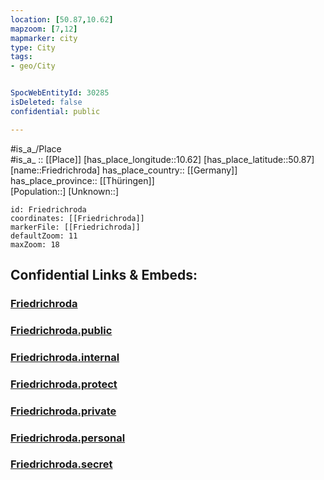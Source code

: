 ```yaml
---
location: [50.87,10.62] 
mapzoom: [7,12] 
mapmarker: city 
type: City
tags:
- geo/City


SpocWebEntityId: 30285
isDeleted: false
confidential: public

---
```

#is_a_/Place  
#is_a_ :: [[Place]] 
[has_place_longitude::10.62] 
[has_place_latitude::50.87] 
[name::Friedrichroda] 
has_place_country:: [[Germany]]  
has_place_province:: [[Thüringen]]  
[Population::] 
[Unknown::] 


```leaflet
id: Friedrichroda
coordinates: [[Friedrichroda]] 
markerFile: [[Friedrichroda]] 
defaultZoom: 11 
maxZoom: 18
```


## Confidential Links & Embeds: 

### [Friedrichroda](/_Standards/Earth/Continent/Europe/Europe~Central/Germany/Germany~East/Thüringen/counties~TH/Gotha/cities~Gotha/Friedrichroda.md) 

### [Friedrichroda.public](/_public/Earth/Continent/Europe/Europe~Central/Germany/Germany~East/Thüringen/counties~TH/Gotha/cities~Gotha/Friedrichroda.public.md) 

### [Friedrichroda.internal](/_internal/Earth/Continent/Europe/Europe~Central/Germany/Germany~East/Thüringen/counties~TH/Gotha/cities~Gotha/Friedrichroda.internal.md) 

### [Friedrichroda.protect](/_protect/Earth/Continent/Europe/Europe~Central/Germany/Germany~East/Thüringen/counties~TH/Gotha/cities~Gotha/Friedrichroda.protect.md) 

### [Friedrichroda.private](/_private/Earth/Continent/Europe/Europe~Central/Germany/Germany~East/Thüringen/counties~TH/Gotha/cities~Gotha/Friedrichroda.private.md) 

### [Friedrichroda.personal](/_personal/Earth/Continent/Europe/Europe~Central/Germany/Germany~East/Thüringen/counties~TH/Gotha/cities~Gotha/Friedrichroda.personal.md) 

### [Friedrichroda.secret](/_secret/Earth/Continent/Europe/Europe~Central/Germany/Germany~East/Thüringen/counties~TH/Gotha/cities~Gotha/Friedrichroda.secret.md)


